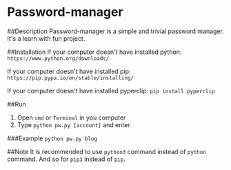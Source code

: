 # Password-manager
##Description
Password-manager is a simple and trivial password manager. It's a learn with fun project.

##Installation
If your computer doesn't have installed python:
```https://www.python.org/downloads/```

If your computer doesn't have installed pip:
```https://pip.pypa.io/en/stable/installing/```

If your computer doesn't have installed pyperclip:
```pip install pyperclip```

##Run
1. Open ```cmd``` or ```Terminal``` in you computer
2. Type ```python pw.py [account]``` and enter

###Example
```python pw.py blog```

##Note
It is recommended to use ```python3``` command instead of ```python``` command. And so for ```pip3``` instead of ```pip```.

